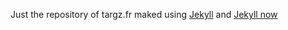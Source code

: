 Just the repository of targz.fr maked using [Jekyll](https://jekyllrb.com/) and  [Jekyll now](https://github.com/barryclark/jekyll-now)